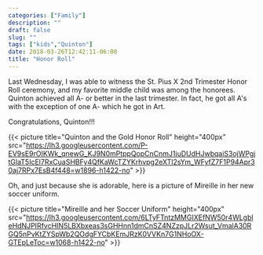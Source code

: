 ```yaml
---
categories: ["Family"]
description: ""
draft: false
slug: ""
tags: ["kids","Quinton"]
date: 2018-03-26T12:42:11-06:00
title: "Honor Roll"
---
```

Last Wednesday, I was able to witness the St. Pius X 2nd Trimester Honor Roll ceremony, and my favorite middle child was among the honorees. Quinton achieved all A- or better in the last trimester. In fact, he got all A's with the exception of one A- which he got in Art.

Congratulations, Quinton!!!

{{< picture title="Quinton and the Gold Honor Roll" height="400px" src="https://lh3.googleusercontent.com/P-EV9sE9rOIKWk_qnewG_KJ9N0mPtppQopCnCnmJ1iuDUdHJwbqaiS3ojWPgjtGlaT5IcEl7RxCuaSHBFy4QfKaWcTZYKrhvpg2eXTl2sYm_WFyfZ7F1P94Apr30aj7RPx7EsB4f448=w1896-h1422-no" >}}

Oh, and just because she is adorable, here is a picture of Mireille in her new soccer uniform.

{{< picture title="Mireille and her Soccer Uniform" height="400px" src="https://lh3.googleusercontent.com/6LTyFTntzMMGIXEfNW50r4WLgbleHdNJPIRfvcHIN5LBXbxeas3sGHHnn1dmCnSZ4NZzpJLr2Wsut_VmalA30RGQ5nPvKtZYSpWb2QOdgFYCbKEmJRzK0VVKn7G1NHoOX-GTEpLeToc=w1068-h1422-no" >}}
